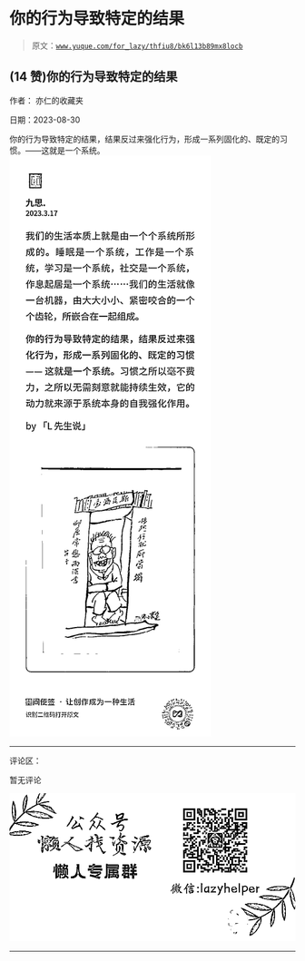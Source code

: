 # 你的行为导致特定的结果

> 原文：[`www.yuque.com/for_lazy/thfiu8/bk6l13b89mx8locb`](https://www.yuque.com/for_lazy/thfiu8/bk6l13b89mx8locb)

## (14 赞)你的行为导致特定的结果

作者： 亦仁的收藏夹

日期：2023-08-30

你的行为导致特定的结果，结果反过来强化行为，形成一系列固化的、既定的习惯。——这就是一个系统。![](img/e556a87b6fb7882b348ea22fb1beaa0a.png)

* * *

评论区：

暂无评论

![](img/1c37d505930596d12a88ab23e11aa07a.png)

* * *